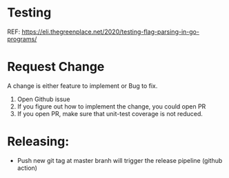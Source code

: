# Testing

REF: https://eli.thegreenplace.net/2020/testing-flag-parsing-in-go-programs/

# Request Change

A change is either feature to implement or Bug to fix.

1. Open Github issue
2. If you figure out how to implement the change, you could open PR
3. If you open PR, make sure that unit-test coverage is not reduced.

# Releasing:
- Push new git tag at master branh will trigger the release pipeline (github action)